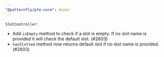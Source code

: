 ```yaml
---
"@patternfly/pfe-core": minor
---
```


`SlotController`: 

- Add `isEmpty` method to check if a slot is empty.  If no slot name is provided it will check the default slot. (#2603)
- `hasSlotted` method now returns default slot if no slot name is provided. (#2603)
